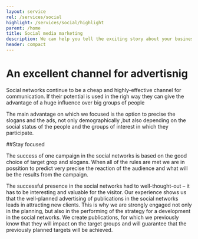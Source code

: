 ```yaml
---
layout: service
rel: /services/social
highlight: /services/social/highlight
parent: /home
title: Social media marketing
description: We can help you tell the exciting story about your business.
header: compact
---
```

# An excellent channel for advertisnig
Social networks continue to be a cheap and highly-effective channel for communication.  If their potential is used in the righ way they can give the advantage of a huge influence over big groups of people

The main advantage on which we focused is the option to precise the slogans and the ads, not only demographically ,but also depending on the social status of the people and the groups of interest in which they participate.

##Stay focused

The success of one campaign in the social networks is based on the good choice of target grop and slogans. When all of the rules are met we are in possition to predict very precise the reaction of the audience and what will be the results from the campaign.

The successful  presence in the social networks had to well-thought-out – it has to be interesting and valuable for the visitor. Our experience shows us that the well-planned advertising of publications in the social networks leads in attracting new clients.
This is why we are strongly engaged not only in the planning, but also in the performing of the strategy for a development in the social networks. We create publications, for which we previously know that they will impact on the target groups and will guarantee that the previously planned targets will be achieved.